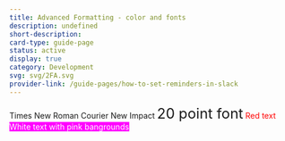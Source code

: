 ```yaml
---
title: Advanced Formatting - color and fonts
description: undefined
short-description: 
card-type: guide-page
status: active
display: true
category: Development
svg: svg/2FA.svg
provider-link: /guide-pages/how-to-set-reminders-in-slack
---
```

Times New Roman
Courier New
Impact
<span style='font-size:1.82em'>20 point font</span>
<span style='color:rgb(255, 0, 0)'>Red text</span>
<span style='color:rgb(255, 255, 255);background-color:rgb(255, 0, 255)'>White text with pink bangrounds</span>